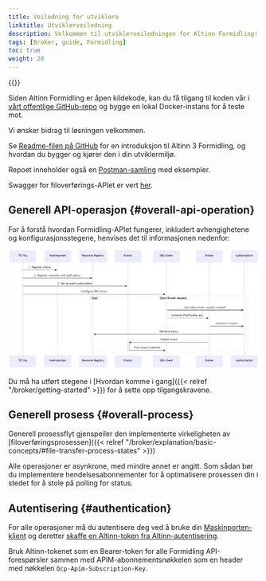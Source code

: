 ```yaml
---
title: Veiledning for utviklere
linktitle: Utviklerveiledning
description: Velkommen til utviklerveiledningen for Altinn Formidling! Denne delen av dokumentasjonen hjelper deg med å komme i gang med Altinn Formidling og gir innsikt i hvordan du best kan utnytte plattformen. Vær oppmerksom på at dokumentasjonen fortsatt er under arbeid, og noen seksjoner kan være manglende eller bare delvis dokumentert.
tags: [Broker, guide, Formidling]
toc: true
weight: 20
---
```


{{<children />}}

Siden Altinn Formidling er åpen kildekode, kan du få tilgang til koden vår i [vårt offentlige GitHub-repo](https://github.com/Altinn/altinn-broker) og bygge en lokal Docker-instans for å teste mot.

Vi ønsker bidrag til løsningen velkommen.

Se [Readme-filen på GitHub](https://github.com/Altinn/altinn-broker/blob/main/README.md) for en introduksjon til Altinn 3 Formidling, og hvordan du bygger og kjører den i din utviklermiljø.

Repoet inneholder også en [Postman-samling](https://github.com/Altinn/altinn-broker/blob/main/altinn-broker-postman-collection.json) med eksempler.

Swagger for filoverførings-APIet er vert [her](/nb/api/broker/spec/).

## Generell API-operasjon {#overall-api-operation}

For å forstå hvordan Formidling-APIet fungerer, inkludert avhengighetene og konfigurasjonsstegene, henvises det til informasjonen nedenfor:

![Altinn Formidling oppsett-sekvens](Altinn-broker-setup-sequence.png "Altinn-formidling-oppsett-sekvens")

Du må ha utført stegene i [Hvordan komme i gang]({{< relref "/broker/getting-started" >}}) for å sette opp tilgangskravene.

## Generell prosess {#overall-process}

Generell prosessflyt gjenspeiler den implementerte virkeligheten av [filoverføringsprosessen]({{< relref "/broker/explanation/basic-concepts/#file-transfer-process-states" >}})

Alle operasjoner er asynkrone, med mindre annet er angitt.
Som sådan bør du implementere hendelsesabonnementer for å optimalisere prosessen din i stedet for å stole på polling for status.

## Autentisering {#authentication}

For alle operasjoner må du autentisere deg ved å bruke din [Maskinporten-klient](https://docs.digdir.no/docs/Maskinporten/maskinporten_guide_apikonsument.html) og 
deretter [skaffe en Altinn-token fra Altinn-autentisering](https://docs.altinn.studio/nb/authorization/getting-started/authentication/#bytt-et-jwt-fra-en-ekstern-tokenleverandør).

Bruk Altinn-tokenet som en Bearer-token for alle Formidling API-forespørsler sammen med APIM-abonnementsnøkkelen som en header med nøkkelen `Ocp-Apim-Subscription-Key`.
